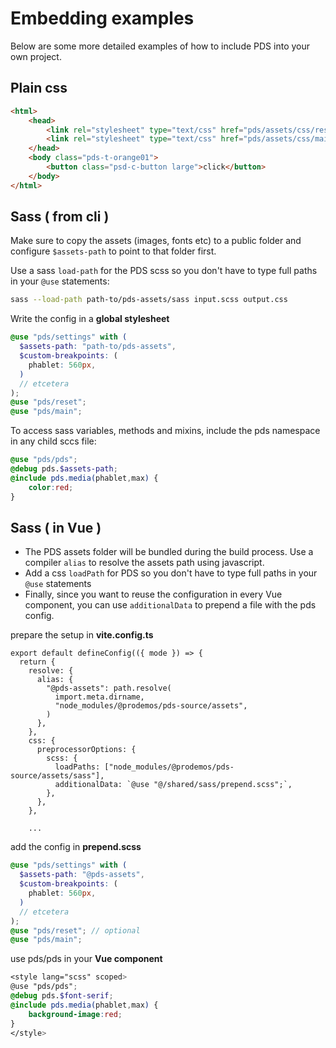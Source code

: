 
# Embedding examples

Below are some more detailed examples of how to include PDS
into your own project.

## Plain css

```html
<html>
    <head>
        <link rel="stylesheet" type="text/css" href="pds/assets/css/reset.css"><!--optional-->
        <link rel="stylesheet" type="text/css" href="pds/assets/css/main.css">
    </head>
    <body class="pds-t-orange01">
        <button class="psd-c-button large">click</button>
    </body>
</html>
```

## Sass ( from cli )

Make sure to copy the assets (images, fonts etc) to a public 
folder and configure `$assets-path` to point to that folder first.

Use a sass `load-path` for the PDS scss so you don't have to type 
full paths in your `@use` statements:

```bash
sass --load-path path-to/pds-assets/sass input.scss output.css
```

Write the config in a **global stylesheet**

```scss
@use "pds/settings" with (
  $assets-path: "path-to/pds-assets",
  $custom-breakpoints: (
    phablet: 560px,
  )
  // etcetera
);
@use "pds/reset";
@use "pds/main";
```

To access sass variables, methods and mixins, 
include the pds namespace in any child sccs file:

```scss
@use "pds/pds";
@debug pds.$assets-path;
@include pds.media(phablet,max) {
    color:red;
}
```

## Sass ( in Vue )

- The PDS assets folder will be bundled during the build process. Use a compiler `alias` to resolve the assets path using javascript.
- Add a css `loadPath` for PDS so you don't have to type full paths in your `@use` statements
- Finally, since you want to reuse the configuration in every Vue component, you can use `additionalData` to prepend a file with the pds config.

prepare the setup in **vite.config.ts**
```JS
export default defineConfig(({ mode }) => {
  return {
    resolve: {
      alias: {
        "@pds-assets": path.resolve(
          import.meta.dirname,
          "node_modules/@prodemos/pds-source/assets",
        )
      },
    },
    css: {
      preprocessorOptions: {
        scss: {
          loadPaths: ["node_modules/@prodemos/pds-source/assets/sass"],
          additionalData: `@use "@/shared/sass/prepend.scss";`,
        },
      },
    },
    
    ...
```

add the config in **prepend.scss**
```scss
@use "pds/settings" with (
  $assets-path: "@pds-assets",
  $custom-breakpoints: (
    phablet: 560px,
  )
  // etcetera
);
@use "pds/reset"; // optional
@use "pds/main";
```

use pds/pds in your **Vue component**
```scss
<style lang="scss" scoped>
@use "pds/pds";
@debug pds.$font-serif;
@include pds.media(phablet,max) {
    background-image:red;
}
</style>
```

